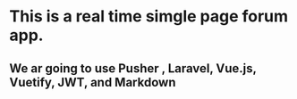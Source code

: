 # This is a real time simgle page forum app.

## We ar going to use Pusher , Laravel, Vue.js, Vuetify, JWT, and Markdown
